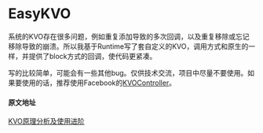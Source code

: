 # EasyKVO
系统的KVO存在很多问题，例如重复添加导致的多次回调，以及重复移除或忘记移除导致的崩溃。所以我基于Runtime写了套自定义的KVO，调用方式和原生的一样，并提供了block方式的回调，使代码更紧凑。

写的比较简单，可能会有一些其他bug。仅供技术交流，项目中尽量不要使用。如果要使用的话，推荐使用Facebook的[KVOController](https://github.com/facebook/KVOController)。

#### 原文地址

[KVO原理分析及使用进阶](https://www.jianshu.com/p/badf5cac0130)